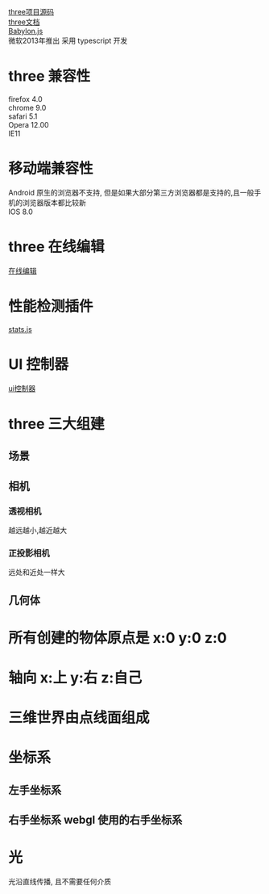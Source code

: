 [three项目源码](https://www.npmjs.com/package/three)  
[three文档](https://threejs.org/docs/index.html#manual/zh/introduction/Creating-a-scene)  
[Babylon.js](https://github.com/BabylonJS/Babylon.js)  
微软2013年推出 采用 typescript 开发

# three 兼容性  
firefox 4.0  
chrome 9.0  
safari 5.1  
Opera 12.00  
IE11  
# 移动端兼容性
Android 原生的浏览器不支持, 但是如果大部分第三方浏览器都是支持的,且一般手机的浏览器版本都比较新   
IOS 8.0  

# three 在线编辑
[在线编辑](https://threejs.org/editor/)

# 性能检测插件
[stats.js ](https://github.com/mrdoob/stats.js)  
# UI 控制器

[ui控制器](https://github.com/dataarts/dat.gui)



# three 三大组建
## 场景
## 相机
### 透视相机
越远越小,越近越大
### 正投影相机
远处和近处一样大
## 几何体

# 所有创建的物体原点是 x:0 y:0 z:0 
# 轴向 x:上 y:右 z:自己
# 三维世界由点线面组成
# 坐标系
## 左手坐标系
## 右手坐标系 webgl 使用的右手坐标系 


# 光
 光沿直线传播, 且不需要任何介质
